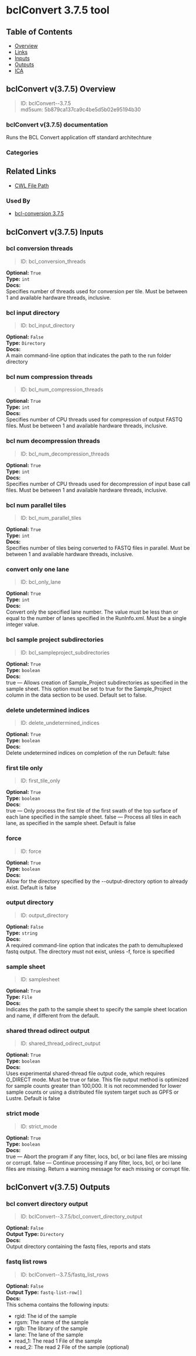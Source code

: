 
bclConvert 3.7.5 tool
=====================

## Table of Contents
  
- [Overview](#bclconvert-v375-overview)  
- [Links](#related-links)  
- [Inputs](#bclconvert-v375-inputs)  
- [Outputs](#bclconvert-v375-outputs)  
- [ICA](#ica)  


## bclConvert v(3.7.5) Overview



  
> ID: bclConvert--3.7.5  
> md5sum: 5b879ca137ca9c4be5d5b02e95194b30

### bclConvert v(3.7.5) documentation
  
Runs the BCL Convert application off standard architechture

### Categories
  


## Related Links
  
- [CWL File Path](../../../../../../tools/bclConvert/3.7.5/bclConvert__3.7.5.cwl)  


### Used By
  
- [bcl-conversion 3.7.5](../../../workflows/bcl-conversion/3.7.5/bcl-conversion__3.7.5.md)  

  


## bclConvert v(3.7.5) Inputs

### bcl conversion threads



  
> ID: bcl_conversion_threads
  
**Optional:** `True`  
**Type:** `int`  
**Docs:**  
Specifies number of threads used for conversion per tile.
Must be between 1 and available hardware threads,
inclusive.


### bcl input directory



  
> ID: bcl_input_directory
  
**Optional:** `False`  
**Type:** `Directory`  
**Docs:**  
A main command-line option that indicates the path to the run
folder directory


### bcl num compression threads



  
> ID: bcl_num_compression_threads
  
**Optional:** `True`  
**Type:** `int`  
**Docs:**  
Specifies number of CPU threads used for compression of
output FASTQ files. Must be between 1 and available
hardware threads, inclusive.


### bcl num decompression threads



  
> ID: bcl_num_decompression_threads
  
**Optional:** `True`  
**Type:** `int`  
**Docs:**  
Specifies number of CPU threads used for decompression
of input base call files. Must be between 1 and available
hardware threads, inclusive.


### bcl num parallel tiles



  
> ID: bcl_num_parallel_tiles
  
**Optional:** `True`  
**Type:** `int`  
**Docs:**  
Specifies number of tiles being converted to FASTQ files in
parallel. Must be between 1 and available hardware threads,
inclusive.


### convert only one lane



  
> ID: bcl_only_lane
  
**Optional:** `True`  
**Type:** `int`  
**Docs:**  
Convert only the specified lane number. The value must
be less than or equal to the number of lanes specified in the
RunInfo.xml. Must be a single integer value.


### bcl sample project subdirectories



  
> ID: bcl_sampleproject_subdirectories
  
**Optional:** `True`  
**Type:** `boolean`  
**Docs:**  
true — Allows creation of Sample_Project subdirectories
as specified in the sample sheet. This option must be set to true for
the Sample_Project column in the data section to be used.
Default set to false.


### delete undetermined indices



  
> ID: delete_undetermined_indices
  
**Optional:** `True`  
**Type:** `boolean`  
**Docs:**  
Delete undetermined indices on completion of the run
Default: false


### first tile only



  
> ID: first_tile_only
  
**Optional:** `True`  
**Type:** `boolean`  
**Docs:**  
true — Only process the first tile of the first swath of the
top surface of each lane specified in the sample sheet.
false — Process all tiles in each lane, as specified in the sample
sheet. Default is false


### force



  
> ID: force
  
**Optional:** `True`  
**Type:** `boolean`  
**Docs:**  
Allow for the directory specified by the --output-directory
option to already exist. Default is false


### output directory



  
> ID: output_directory
  
**Optional:** `False`  
**Type:** `string`  
**Docs:**  
A required command-line option that indicates the path to
demultuplexed fastq output. The directory must not exist, unless -f,
force is specified


### sample sheet



  
> ID: samplesheet
  
**Optional:** `True`  
**Type:** `File`  
**Docs:**  
Indicates the path to the sample sheet to specify the
sample sheet location and name, if different from the default.


### shared thread odirect output



  
> ID: shared_thread_odirect_output
  
**Optional:** `True`  
**Type:** `boolean`  
**Docs:**  
Uses experimental shared-thread file output code, which
requires O_DIRECT mode. Must be true or false.
This file output method is optimized for sample counts
greater than 100,000. It is not recommended for lower
sample counts or using a distributed file system target such
as GPFS or Lustre. Default is false


### strict mode



  
> ID: strict_mode
  
**Optional:** `True`  
**Type:** `boolean`  
**Docs:**  
true — Abort the program if any filter, locs, bcl, or bci lane
files are missing or corrupt.
false — Continue processing if any filter, locs, bcl, or bci lane files
are missing. Return a warning message for each missing or corrupt
file.

  


## bclConvert v(3.7.5) Outputs

### bcl convert directory output



  
> ID: bclConvert--3.7.5/bcl_convert_directory_output  

  
**Optional:** `False`  
**Output Type:** `Directory`  
**Docs:**  
Output directory containing the fastq files, reports and stats
  


### fastq list rows



  
> ID: bclConvert--3.7.5/fastq_list_rows  

  
**Optional:** `False`  
**Output Type:** `fastq-list-row[]`  
**Docs:**  
This schema contains the following inputs:
* rgid: The id of the sample
* rgsm: The name of the sample
* rglb: The library of the sample
* lane: The lane of the sample
* read_1: The read 1 File of the sample
* read_2: The read 2 File of the sample (optional)
  

  

